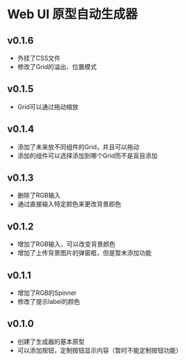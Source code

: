 # Web UI 原型自动生成器

## v0.1.6

- 外挂了CSS文件
- 修改了Grid的溢出、位置模式


## v0.1.5

- Grid可以通过拖动缩放



## v0.1.4

- 添加了未来放不同组件的Grid，并且可以拖动
- 添加的组件可以选择添加到哪个Grid而不是盲目添加



## v0.1.3

- 删除了RGB输入
- 通过直接输入特定颜色来更改背景颜色



## v0.1.2

- 增加了RGB输入，可以改变背景颜色
- 增加了上传背景图片的弹窗框，但是暂未添加功能



## v0.1.1

- 增加了RGB的Spinner
- 修改了提示label的颜色



## v0.1.0

- 创建了生成器的基本原型
- 可以添加按钮，定制按钮显示内容（暂时不能定制按钮功能）

